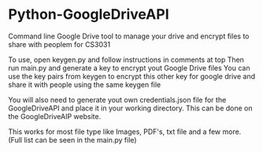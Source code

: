 # Python-GoogleDriveAPI
Command line Google Drive tool to manage your drive and encrypt files to share with peoplem for CS3031

To use, open keygen.py and follow instructions in comments at top
Then run main.py and generate a key to encrypt yout Google Drive files
You can use the key pairs from keygen to encrypt this other key for google drive and share it with people using the same
keygen file

You will also need to generate yout own credentials.json file for the GoogleDriveAPI and place it in your working directory.
This can be done on the GoogleDriveAIP website.

This works for most file type like Images, PDF's, txt file and a few more. (Full list can be seen in the main.py file)
